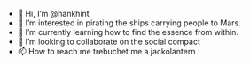- 👋 Hi, I’m @hankhint
- 👀 I’m interested in pirating the ships carrying people to Mars.
- 🌱 I’m currently learning how to find the essence from within.
- 💞️ I’m looking to collaborate on the social compact
- 📫 How to reach me trebuchet me a jackolantern

<!---
hankhint/hankhint is a ✨ special ✨ repository because its `README.md` (this file) appears on your GitHub profile.
You can click the Preview link to take a look at your changes.
--->
